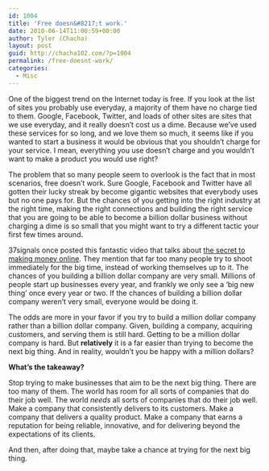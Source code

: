 ```yaml
---
id: 1004
title: 'Free doesn&#8217;t work.'
date: 2010-06-14T11:00:59+00:00
author: Tyler (Chacha)
layout: post
guid: http://chacha102.com/?p=1004
permalink: /free-doesnt-work/
categories:
  - Misc
---
```

One of the biggest trend on the Internet today is free. If you look at the list of sites you probably use everyday, a majority of them have no charge tied to them. Google, Facebook, Twitter, and loads of other sites are sites that we use everyday, and it really doesn&#8217;t cost us a dime. Because we&#8217;ve used these services for so long, and we love them so much, it seems like if you wanted to start a business it would be obvious that you shouldn&#8217;t charge for your service. I mean, everything you use doesn&#8217;t charge and you wouldn&#8217;t want to make a product you would use right?

The problem that so many people seem to overlook is the fact that in most scenarios, free doesn&#8217;t work. Sure Google, Facebook and Twitter have all gotten their lucky streak by become gigantic websites that everybody uses but no one pays for. But the chances of you getting into the right industry at the right time, making the right connections and building the right service that you are going to be able to become a billion dollar business without charging a dime is so small that you might want to try a different tactic your first few times around.

37signals once posted this fantastic video that talks about [the secret to making money online](http://www.google.com/url?sa=t&source=web&cd=1&ved=0CCIQFjAA&url=http%3A%2F%2F37signals.com%2Fsvn%2Fposts%2F981-the-secret-to-making-money-online&ei=6GsWTMOqLMPinAe5rL3yCw&usg=AFQjCNHvz06f647DH5uxZ_rjZofE892WGQ&sig2=uNMsdPji2yztYs0pxFsk-w). They mention that far too many people try to shoot immediately for the big time, instead of working themselves up to it. The chances of you building a billion dollar company are very small. Millions of people start up businesses every year, and frankly we only see a &#8216;big new thing&#8217; once every year or two. If the chances of building a billion dollar company weren&#8217;t very small, everyone would be doing it.

The odds are more in your favor if you try to build a million dollar company rather than a billion dollar company. Given, building a company, acquiring customers, and serving them is still hard. Getting to be a million dollar company is hard. But **relatively** it is a far easier than trying to become the next big thing. And in reality, wouldn&#8217;t you be happy with a million dollars?

**What&#8217;s the takeaway?**

Stop trying to make businesses that aim to be the next big thing. There are too many of them. The world has room for all sorts of companies that do their job well. The world _needs_ all sorts of companies that do their job well. Make a company that consistently delivers to its customers. Make a company that delivers a quality product. Make a company that earns a reputation for being reliable, innovative, and for delivering beyond the expectations of its clients.

And then, after doing that, maybe take a chance at trying for the next big thing.